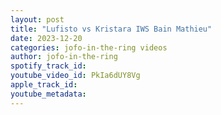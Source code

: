 ```yaml
---
layout: post
title: "Lufisto vs Kristara IWS Bain Mathieu"
date: 2023-12-20
categories: jofo-in-the-ring videos
author: jofo-in-the-ring
spotify_track_id: 
youtube_video_id: PkIa6dUY8Vg
apple_track_id: 
youtube_metadata: 
---
```

